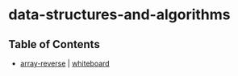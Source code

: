 # data-structures-and-algorithms

## Table of Contents

- [array-reverse](../master/challenges/arrayReverse/array-reverse.js) | [whiteboard](../master/assets/array-reverse.jpg)
